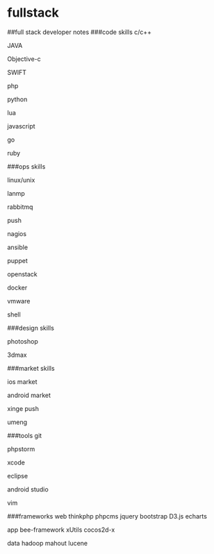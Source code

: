 fullstack
=========

##full stack developer notes
###code skills
c/c++

JAVA

Objective-c

SWIFT

php

python

lua

javascript

go

ruby

###ops skills

linux/unix

lanmp

rabbitmq

push

nagios

ansible

puppet

openstack

docker

vmware

shell

###design skills

photoshop

3dmax

###market skills

ios market

android market

xinge push

umeng

###tools
git

phpstorm

xcode

eclipse

android studio

vim

###frameworks
web
thinkphp
phpcms
jquery
bootstrap
D3.js
echarts

app
bee-framework
xUtils
cocos2d-x

data
hadoop
mahout
lucene
